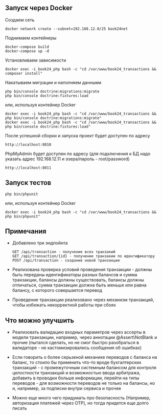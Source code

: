 ## Запуск через Docker

Создаем сеть
    
    docker network create --subnet=192.168.12.0/25 book24net

Поднимаем контейнеры

    docker-compose build
    docker-compose up -d

Установливаем зависимости

    docker exec -i book24_php bash -c "cd /var/www/book24_transactions && composer install"

Накатываем миграции и наполняем данными

    php bin/console doctrine:migrations:migrate
    php bin/console doctrine:fixtures:load

или, используя контейнер Docker
    
    docker exec -i book24_php bash -c "cd /var/www/book24_transactions && php bin/console doctrine:migrations:migrate"
    docker exec -i book24_php bash -c "cd /var/www/book24_transactions && php bin/console doctrine:fixtures:load"
    

После успешной сборки и запуска проект будет доступен по адресу

    http://localhost:8010

PhpMyAdmin будет доступен по адресу (для подключения к БД надо указать адрес 192.168.12.11 и эзера/пароль - 
root/password)

    http://localhost:8011

## Запуск тестов

    php bin/phpunit

или, используя контейнер Docker

    docker exec -i book24_php bash -c "cd /var/www/book24_transactions && php bin/phpunit"
    

## Примечания

* Добавлено три эндпойнта
    ```
    GET /api/transaction - получение всех транзакий
    GET /api/transaction/{id} - получение транзакии по идентификатору
    POST /api/transaction - создание новой транзакции
   ```

* Реализована проверка условий проведения транзакции - должны быть переданы идентификаторы разных 
  балансов и сумма транзакции, балансы должны существовать, балансы должны отличаться, сумма 
  транзакции должна быть меньше или равна балансу, с которого совершается перевод

* Проведение транзакции реализовано через механизм транзакций, чтобы избежать некорректной работы 
  при сбоях

## Что можно улучшить

* Реализовать валидацию входных параметров через ассерты в модели транзакции, например, 
  через аннотации @Assert\NotBlank и прочие (пытался сделать, но не смог быстро разобраться 
  в валидаторе - не кастомизировались сообщения об ошибках)
  
* Если говорить о более серьзеной механике переводов с баланса на баланс, то стоило бы применить 
  что-то вроде бухгалтерских транзакций - с промежуточным системным балансом для контроля целостности 
  транзакций и возможностью ввода арбитража, добавить в проводки больше информации, перейти на типы 
  переводов - для возможности переводов не только на балансы, но и, например, за подписки внутри сервиса 
  и прочее

* Можно еще много чего придумать про безопасность (Например, авторизация платежей через OTP), 
  но тогда придется еще долго писать